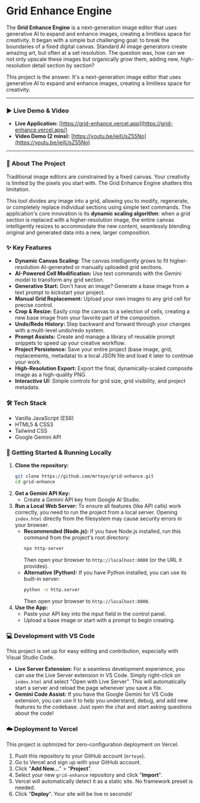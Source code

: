 # Grid Enhance Engine

The **Grid Enhance Engine** is a next-generation image editor that uses generative AI to expand and enhance images, creating a limitless space for creativity. It began with a simple but challenging goal: to break the boundaries of a fixed digital canvas. Standard AI image generators create amazing art, but often at a set resolution. The question was, how can we not only upscale these images but organically *grow* them, adding new, high-resolution detail section by section?

This project is the answer. It's a next-generation image editor that uses generative AI to expand and enhance images, creating a limitless space for creativity.

-----

### **▶️ Live Demo & Video**

*   **Live Application:** [https://grid-enhance.vercel.app](https://grid-enhance.vercel.app/)
*   **Video Demo (2 mins):** [https://youtu.be/jeiIUsZ55No](https://youtu.be/jeiIUsZ55No)

-----

### **🚀 About The Project**

Traditional image editors are constrained by a fixed canvas. Your creativity is limited by the pixels you start with. The Grid Enhance Engine shatters this limitation.

This tool divides any image into a grid, allowing you to modify, regenerate, or completely replace individual sections using simple text commands. The application's core innovation is its **dynamic scaling algorithm**: when a grid section is replaced with a higher-resolution image, the entire canvas intelligently resizes to accommodate the new content, seamlessly blending original and generated data into a new, larger composition.

### **✨ Key Features**

*   **Dynamic Canvas Scaling:** The canvas intelligently grows to fit higher-resolution AI-generated or manually uploaded grid sections.
*   **AI-Powered Cell Modification:** Use text commands with the Gemini model to transform any grid section.
*   **Generative Start:** Don't have an image? Generate a base image from a text prompt to kickstart your project.
*   **Manual Grid Replacement:** Upload your own images to any grid cell for precise control.
*   **Crop & Resize:** Easily crop the canvas to a selection of cells, creating a new base image from your favorite part of the composition.
*   **Undo/Redo History:** Step backward and forward through your changes with a multi-level undo/redo system.
*   **Prompt Assists:** Create and manage a library of reusable prompt snippets to speed up your creative workflow.
*   **Project Persistence:** Save your entire project (base image, grid, replacements, metadata) to a local JSON file and load it later to continue your work.
*   **High-Resolution Export:** Export the final, dynamically-scaled composite image as a high-quality PNG.
*   **Interactive UI:** Simple controls for grid size, grid visibility, and project metadata.

### **🛠️ Tech Stack**

*   Vanilla JavaScript (ES6)
*   HTML5 & CSS3
*   Tailwind CSS
*   Google Gemini API

### **🏁 Getting Started & Running Locally**

1.  **Clone the repository:**
    ```sh
    git clone https://github.com/mrteye/grid-enhance.git
    cd grid-enhance
    ```
2.  **Get a Gemini API Key:**
    *   Create a Gemini API key from Google AI Studio.
3.  **Run a Local Web Server:**
    To ensure all features (like API calls) work correctly, you need to run the project from a local server. Opening `index.html` directly from the filesystem may cause security errors in your browser.
    *   **Recommended (Node.js):** If you have Node.js installed, run this command from the project's root directory:
        ```sh
        npx http-server
        ```
        Then open your browser to `http://localhost:8080` (or the URL it provides).
    *   **Alternative (Python):** If you have Python installed, you can use its built-in server:
        ```sh
        python -m http.server
        ```
        Then open your browser to `http://localhost:8000`.
4.  **Use the App:**
    *   Paste your API key into the input field in the control panel.
    *   Upload a base image or start with a prompt to begin creating.

### **💻 Development with VS Code**

This project is set up for easy editing and contribution, especially with Visual Studio Code.

*   **Live Server Extension:** For a seamless development experience, you can use the Live Server extension in VS Code. Simply right-click on `index.html` and select "Open with Live Server". This will automatically start a server and reload the page whenever you save a file.
*   **Gemini Code Assist:** If you have the Google Gemini for VS Code extension, you can use it to help you understand, debug, and add new features to the codebase. Just open the chat and start asking questions about the code!

### **☁️ Deployment to Vercel**

This project is optimized for zero-configuration deployment on Vercel.

1.  Push this repository to your GitHub account (`mrteye`).
2.  Go to Vercel and sign up with your GitHub account.
3.  Click "**Add New...**" \> "**Project**".
4.  Select your new `grid-enhance` repository and click "**Import**".
5.  Vercel will automatically detect it as a static site. No framework preset is needed.
6.  Click "**Deploy**". Your site will be live in seconds!
